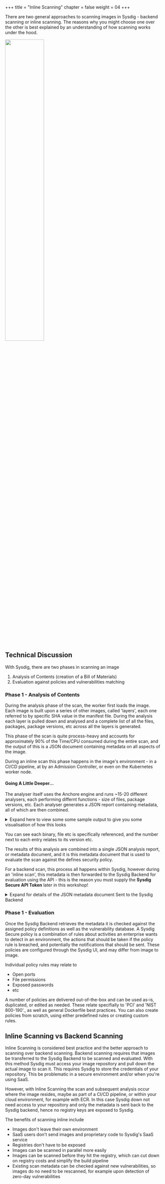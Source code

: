 
+++
title = "Inline Scanning"
chapter = false
weight = 04
+++

There are two general approaches to scanning images in Sysdig - backend scanning or inline scanning.  The reasons why you might choose one over the other is best explained by an understanding of how scanning works under the hood.

<img src=/images/00_introduction/inline_scanning01.png width="50%" height="50%">

## Technical Discussion

With Sysdig, there are two phases in scanning an image

1. Analysis of Contents (creation of a Bill of Materials)
2. Evaluation against policies and vulnerabilities matching

### Phase 1 - Analysis of Contents

During the analysis phase of the scan, the worker first loads the image.  Each image is built upon a series of other images, called 'layers', each one referred to by specific SHA value in the manifest file. During the analysis each layer is pulled down and analysed and a complete list of all the files, packages, package versions, etc across all the layers is generated.

This phase of the scan is quite process-heavy and accounts for approximately 90% of the Time/CPU consumed during the entire scan, and the output of this is a JSON document containing metadata on all aspects of the image.

During an inline scan this phase happens in the image's environment - in a CI/CD pipeline, at by an Admission Controller, or even on the Kubernetes worker node.

#### Going A Little Deeper...

The analyser itself uses the Anchore engine and runs ~15-20 different analysers, each performing differnt functions - size of files, package versions, etc. Each analyser generates a JSON report containing metadata, all of which are then combined.

<details>
<summary>Expand here to view some some sample output to give you some visualisation of how this looks</summary>

    ```
    {
      "document": [
        {
          "image": {
            "imageId": "f35646e83998b844c3f067e5a2cff84cdf0967627031aeda3042d78996b68d35",
            "imagedata": {
              "analysis_report": {
                "analyzer_meta": {
                  "analyzer_meta": {
                    "base": {
                      "DISTRO": "debian",
                      "DISTROVERS": "10",
                      "LIKEDISTRO": "debian"
                    }
                  }
                },
                "file_checksums": {
                  "files.md5sums": {
                    "base": {
                      "/bin": "DIRECTORY_OR_OTHER",
                      "/bin/bash": "4600132e6a7ae0d451566943a9e79736",
                      "/bin/cat": "44b8726219e0d2929e9150210bfbb544",
                      "/bin/chgrp": "2befb2d66eee50af3fd5eb0b30102841",
                      "/bin/chmod": "737ae4345da6e93c44fe9b11b12defe1",
                      "/bin/chown": "8680c8e619194af847c009a97fd4ebe2",
                      "/bin/cp": "d38d5be99452fb23cce11fc7756c1594",
                      "/bin/dash": "895aea5b87d9d6cbd73537a9b2d45cff",
                      "/bin/date": "b175b76c42bf04d764f3f5d7e4f3c69c",
                      "/bin/dd": "1f90de0a1b75febeda1936a1ed9e1066",
                      "/bin/df": "b50d93d2ab75977d129baf0078becb96",
                      "/bin/dir": "3c76bcda677ed3ff9901d6e770ebca3d",
                      "/bin/dmesg": "ea95ebcd2794014a5f933f7b6434e31c",
    ...
    ```
</details>

You can see each binary, file etc is specifically referenced, and the number next to each entry relates to its version etc.

The results of this analysis are combined into a single JSON analysis report, or metadata document, and it is this metadata document that is used to evaluate the scan against the defines security policy.

For a backend scan, this process all happens within Sysdig, however during an 'inline scan', this metadata is then forwarded to the Sysdig Backend for evaluation using the API - this is the reason you must supply the **Sysdig Secure API Token** later in this workshop!

<details>
<summary>Expand for details of the JSON metadata document Sent to the Sysdig Backend</summary>
```
[
 {
  "sha256:36c7b282abd0186e01419f2e58743e1bf635808231049bbc9d77e59e3a8e4914": {
   "docker.io/amazon/amazon-ecs-sample:latest": [
    {
     "detail": {},
     "last_evaluation": "2020-10-21T11:08:22Z",
     "policyId": "default",
     "status": "fail"
    }
   ]
  }
 }
]
Status is fail
Result Details:
[
 {
  "sha256:36c7b282abd0186e01419f2e58743e1bf635808231049bbc9d77e59e3a8e4914": {
   "docker.io/amazon/amazon-ecs-sample:latest": [
    {
     "detail": {
      "policy": {
       "blacklisted_images": [],
       "comment": "Default Sysdig policy bundle for new customers.",
       "id": "default",
       "mappings": [
        {
         "id": "mapping_1CI5tw3zxNL9b344sSsXBfth3dW",
         "image": {
          "type": "tag",
          "value": "*"
         },
         "name": "default",
         "policy_ids": [
          "default"
         ],
         "registry": "*",
         "repository": "*",
         "whitelist_ids": [
          "global"
         ]
        }
       ],
       "name": "Default Sysdig policy bundle",
       "policies": [
        {
         "comment": "System default policy",
         "id": "default",
         "name": "DefaultPolicy",
         "rules": [
          {
           "action": "WARN",
           "gate": "dockerfile",
           "id": "rule_1FlJOnK9qdRSRcTNrfz3IUZXbou",
           "params": [
            {
             "name": "instruction",
             "value": "HEALTHCHECK"
            },
            {
             "name": "check",
             "value": "not_exists"
            }
           ],
           "trigger": "instruction"
          },
          {
           "action": "WARN",
...
```
</details>


### Phase 1 - Evaluation

Once the Sysdig Backend retrieves the metadata it is checked against the assigned policy definitions as well as the vulnerability database.  A Sysdig Secure policy is a combination of rules about activities an enterprise wants to detect in an environment, the actions that should be taken if the policy rule is breached, and potentially the notifications that should be sent.  These policies are configured through the Sysdig UI, and may differ from image to image.

Individual policy rules may relate to

 - Open ports
 - File permissions
 - Exposed passwords
 - etc

A number of policies are delivered out-of-the-box and can be used as-is, duplicated, or edited as needed. These relate specifially to 'PCI' and 'NIST 800-190'., as well as general Dockerfile best practices.  You can also create policies from scratch, using either predefined rules or creating custom rules.


## Inline Scanning vs Backend Scanning

Inline Scanning is considered best practice and the better approach to scanning over backend scanning. Backend scanning requires that images be transferred to the Sysdig Backend to be scanned and evaluated.  With this method Sysdig must access your image repository and pull down the actual image to scan it. This requires Sysdig to store the credentials of your repository. This be problematic in a secure environment and/or when you're using SaaS.

However, with Inline Scanning the scan and subsequent analysis occur where the image resides, maybe as part of a CI/CD pipeline, or within your cloud environment, for example with ECR. In this case Sysdig down not need access to your repository and only the metadata is sent back to the Sysdig backend, hence no registry keys are exposed to Sysdig.

The benefits of scanning inline include

 - Images don't leave their own environment
 - SaaS users don't send images and proprietary code to Sysdig's SaaS service
 - Registries don't have to be exposed
 - Images can be scanned in parallel more easily
 - Images can be scanned before they hit the registry, which can cut down on registry costs and simplify the build pipeline
 - Existing scan metadata can be checked against new vulnerabilities, so images do no need to be rescanned, for example upon detection of zero-day vulnerabilities
